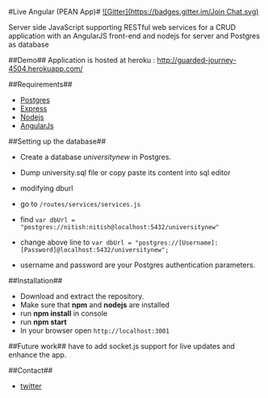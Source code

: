 #Live Angular (PEAN App)#
[![Gitter](https://badges.gitter.im/Join Chat.svg)](https://gitter.im/nitish1402/Live-Angular?utm_source=badge&utm_medium=badge&utm_campaign=pr-badge&utm_content=badge)

Server side JavaScript supporting RESTful web services for a CRUD application with an AngularJS front-end and nodejs for server and Postgres as database

##Demo##
Application is hosted at heroku : http://guarded-journey-4504.herokuapp.com/

##Requirements##
 * [Postgres](http://www.postgresql.org)
 * [Express](http://express.com)
 * [Nodejs](http://nodejs.org)
 * [AngularJs](http://angularjs.org)

##Setting up the database##

 * Create a database _universitynew_ in Postgres.
 * Dump university.sql file or copy paste its content into sql editor
 *  modifying dburl

   * go to ` /routes/services/services.js `
   * find  `var dbUrl = "postgres://nitish:nitish@localhost:5432/universitynew"`
   * change above line to `var dbUrl = "postgres://[Username]:[Password]@localhost:5432/universitynew";`
   * username and password are your Postgres authentication parameters.

##Installation##
 * Download and extract the repository.
 * Make sure that **npm** and **nodejs** are installed
 * run **npm install** in console
 * run **npm start**
 * In your browser open `http://localhost:3001`

##Future work##
  have to add socket.js support for live updates and enhance the app.

##Contact##

* [twitter](https://twitter.com/princeladdak)
